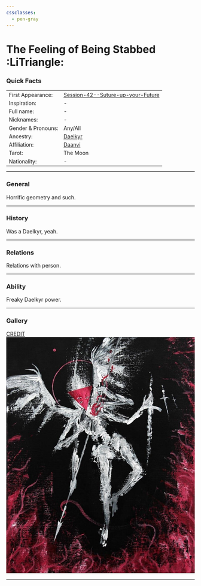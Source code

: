 ```yaml
---
cssclasses:
  - pen-gray
---
```

<link rel="stylesheet" href="https://cdn.jsdelivr.net/npm/rpg-awesome@latest/css/rpg-awesome.min.css">
<link rel="stylesheet" href="https://cdn.jsdelivr.net/npm/remixicon@4.5.0/fonts/remixicon.min.css"> 

# The Feeling of Being Stabbed :LiTriangle:
### Quick Facts

|                    |                                                                                                         |
| ------------------ | ------------------------------------------------------------------------------------------------------- |
| First Appearance:  | [Session-42--Suture-up-your-Future](../Session-Notes/-7-Conquest/Session-42--Suture-up-your-Future.md) |
| Inspiration:       | -                                                                                                       |
| Full name:         | -                                                                                                       |
| Nicknames:         | -                                                                                                       |
| Gender & Pronouns: | Any/All                                                                                                 |
| Ancestry:          | [Daelkyr](../Groups/Daelkyr.md)                                                                        |
| Affiliation:       | [Daanvi](../Locations/Daanvi.md)                                                               |
| Tarot:             | The Moon                                                                                                |
| Nationality:       | -                                                                                                       |
***
### General <i class="ri-checkbox-blank-line"></i>
Horrific geometry and such.

***
### History <i class="ri-history-line"></i>
Was a Daelkyr, yeah.

***
### Relations <i class="ri-user-line"></i>
Relations <i class="ri-user-line"></i> with person.

***
### Ability <i class="ri-star-line"></i>
Freaky Daelkyr power.

***
### Gallery <i class="ri-image-line"></i>

[CREDIT](https://ar.pinterest.com/pin/914230793100240090/)
![FBS1](-images/FBS1.png)
***
